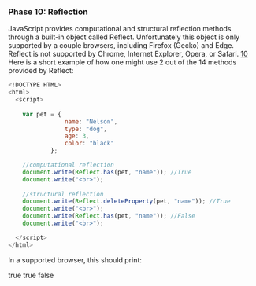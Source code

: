 ### Phase 10: Reflection

JavaScript provides computational and structural reflection methods through a
built-in object called Reflect. Unfortunately this object is only supported by a couple browsers, including Firefox (Gecko) and Edge. Reflect is not supported by Chrome, Internet Explorer, Opera, or Safari. [10] Here is a short example of how one might use 2 out of the 14 methods provided by Reflect:

```js
<!DOCTYPE HTML>
<html>
  <script>
    
    var pet = {
                name: "Nelson",
                type: "dog",
                age: 3,
                color: "black"
            };

    //computational reflection
    document.write(Reflect.has(pet, "name")); //True
    document.write("<br>");
    
    //structural reflection
    document.write(Reflect.deleteProperty(pet, "name")); //True
    document.write("<br>");
    document.write(Reflect.has(pet, "name")); //False
    document.write("<br>");

  </script>
</html>

```

In a supported browser, this should print:

   true
   true
   false

   [10]: https://developer.mozilla.org/en-US/docs/Web/JavaScript/Reference/Global_Objects/Reflect